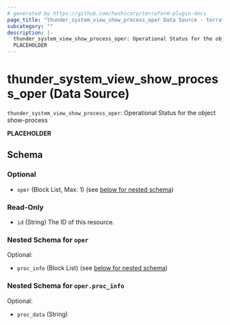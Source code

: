 ```yaml
---
# generated by https://github.com/hashicorp/terraform-plugin-docs
page_title: "thunder_system_view_show_process_oper Data Source - terraform-provider-thunder"
subcategory: ""
description: |-
  thunder_system_view_show_process_oper: Operational Status for the object show-process
  PLACEHOLDER
---
```


# thunder_system_view_show_process_oper (Data Source)

`thunder_system_view_show_process_oper`: Operational Status for the object show-process

__PLACEHOLDER__



<!-- schema generated by tfplugindocs -->
## Schema

### Optional

- `oper` (Block List, Max: 1) (see [below for nested schema](#nestedblock--oper))

### Read-Only

- `id` (String) The ID of this resource.

<a id="nestedblock--oper"></a>
### Nested Schema for `oper`

Optional:

- `proc_info` (Block List) (see [below for nested schema](#nestedblock--oper--proc_info))

<a id="nestedblock--oper--proc_info"></a>
### Nested Schema for `oper.proc_info`

Optional:

- `proc_data` (String)


